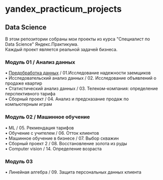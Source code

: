 # yandex_practicum_projects

## Data Science
В этом репозитории собраны мои проекты из курса "Специалист по Data Science" Яндекс.Практикума.  
Каждый проект является реальной задачей бизнеса.

### Модуль 01 / Анализ данных
• [Предобработка данных](https://github.com/Alexandr-Vell/yandex_practicum_projects/tree/main/01.%20Исследование%20надёжности%20заёмщиков) / 01.Исследование надежности заемщиков  
• Исследовательский анализ данных / 02. Исследование объявлений о продаже квартир  
• Статистический анализ данных / 03. Телеком-компания: определение перспективного тарифа  
• Сборный проект / 04. Анализ и предсказание продаж по компьютерным играм
### Модуль 02 / Машинное обучение
• ML / 05. Рекмендация тарифов  
• Обучение с учителем / 06. Отток клиентов  
• Машинное обучение в бизнесе / 07. Выбор скважин  
• Сборный проект 2 / 08. Восстановление золота из руды  
• Computer vision / 14. Определение возраста  

### Модуль 03   
• Линейная алгебра / 09. Защита персональных данных клиента
